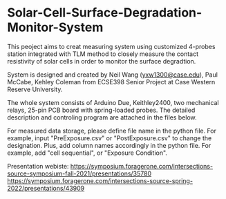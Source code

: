 # Solar-Cell-Surface-Degradation-Monitor-System
This peoject aims to creat measuring system using customized 4-probes station integrated with TLM method to closely measure the contact resistivity of solar cells in order to monitor the surface degradtion.

System is designed and created by Neil Wang (yxw1300@case.edu), Paul McCabe, Kehley Coleman from ECSE398 Senior Project at Case Western Reserve University. 

The whole system consists of Arduino Due, Keithley2400, two mechanical relays, 25-pin PCB board with spring-loaded probes. The detailed description and controling program are attached in the files below.

For measured data storage, please define file name in the python file. For example, input "PreExposure.csv" or "PostExposure.csv" to change the designation. Plus, add column names accordingly in the python file. For example, add "cell sequential", or "Exposure Condition".

Presentation webiste:
https://symposium.foragerone.com/intersections-source-symposium-fall-2021/presentations/35780
https://symposium.foragerone.com/intersections-source-spring-2022/presentations/43909
